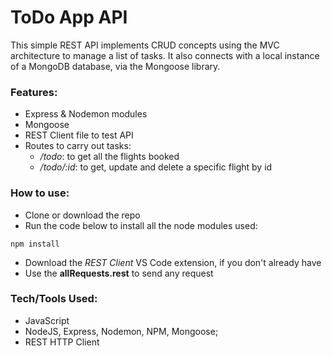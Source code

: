 # ToDo App API
This simple REST API implements CRUD concepts using the MVC architecture to manage a list of tasks. It also connects with a local instance of a MongoDB database, via the Mongoose library.

### Features:
- Express & Nodemon modules
- Mongoose
- REST Client file to test API
- Routes to carry out tasks:
    - */todo*: to get all the flights booked
    - */todo/:id*: to get, update and delete a specific flight by id

### How to use:
- Clone or download the repo
- Run the code below to install all the node modules used:
```
npm install
```
- Download the *REST Client* VS Code extension, if you don't already have
- Use the **allRequests.rest** to send any request

### Tech/Tools Used:
- JavaScript
- NodeJS, Express, Nodemon, NPM, Mongoose;
- REST HTTP Client